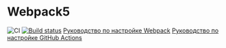 # Webpack5
![CI](https://github.com/andreytver84/ahj-2/actions/workflows/web.yml/badge.svg)
[![Build status](https://ci.appveyor.com/api/projects/status/vkhg1fnug9kjwob5?svg=true)](https://ci.appveyor.com/project/andreytver84/ahj-2)
[Руководство по настройке Webpack](https://webpack.js.org/guides/)
[Руководство по настройке GitHub Actions](https://docs.github.com/en/actions/quickstart)
